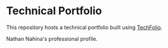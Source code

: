 # Technical Portfolio

This repository hosts a technical portfolio built using [TechFolio](http://techfolios.github.io). 

Nathan Nahina's professional profile.


